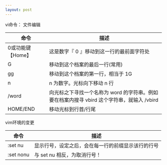 ```yaml
---
layout: post
---  
```

vi命令： 文件编辑


命令            |  描述
--------------- | ------------------------------------------------
0或功能键【Home】|  这是数字『 0 』移动到这一行的最前面字符处  
G               | 移动到这个档案的最后一行(常用) 
gg              | 移动到这个档案的第一行，相当于 1G 
n<Enter>        | n 为数字。光标向下移动 n 行
/word           | 向光标之下寻找一个名称为 word 的字符串。例如要在档案内搜寻 vbird 这个字符串，就输入 /vbird 
HOME/END        | 移动光标到行首/行尾


vim环境的变更 

命令      | 描述
----------|---------------
:set nu   | 显示行号，设定之后，会在每一行的前缀显示该行的行号
:set nonu | 与 set nu 相反，为取消行号！